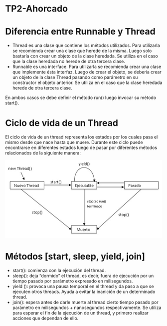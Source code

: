 # TP2-Ahorcado

# Diferencia entre Runnable y Thread
- Thread es una clase que contiene los métodos utilizados. Para utilizarla se recomienda crear una clase que herede de la misma. Luego solo bastaría con crear un objeto de la clase heredada. Se utiliza en el caso que la clase heredada no herede de otra tercera clase.
- Runnable es una interface. Para utilizarla se recomienda crear una clase que implemente ésta interfaz. Luego de crear el objeto, se debería crear un objeto de la clase Thread pasando como parámetro en su constructor el objeto anterior. Se utiliza en el caso que la clase heredada herede de otra tercera clase.

En ambos casos se debe definir el método run() luego invocar su método start().

#  Ciclo de vida de un Thread
El ciclo de vida de un thread representa los estados por los cuales pasa el mismo desde que nace hasta que muere. Durante este ciclo puede encontrarse en diferentes estados luego de pasar por diferentes métodos relacionados de la siguiente manera:

![alt text](https://github.com/FeDeJMendez/TP2-Ahorcado/blob/master/CicloVidaThreadBasico.jpg)

# Métodos [start, sleep, yield, join]
- start(): comienza con la ejecución del thread.
- sleep(): deja “dormido” el thread, es decir, fuera de ejecución por un tiempo pasado por parámetro expresado en milisegundos.
- yield (): provoca una pausa temporal en el thread  y da paso a que se ejecuten otros threads. Ayuda a evitar la inanición de un determinado thread.
- join(): espera antes de darle muerte al thread cierto tiempo pasado por parámetro en milisegundos + nanosegundos respectivamente. Se utiliza para esperar el fin de la ejecución de un thread, y primero realizar acciones que dependan de ello.
		





